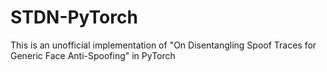 # STDN-PyTorch
This is an unofficial implementation of "On Disentangling Spoof Traces for Generic Face Anti-Spoofing" in PyTorch
